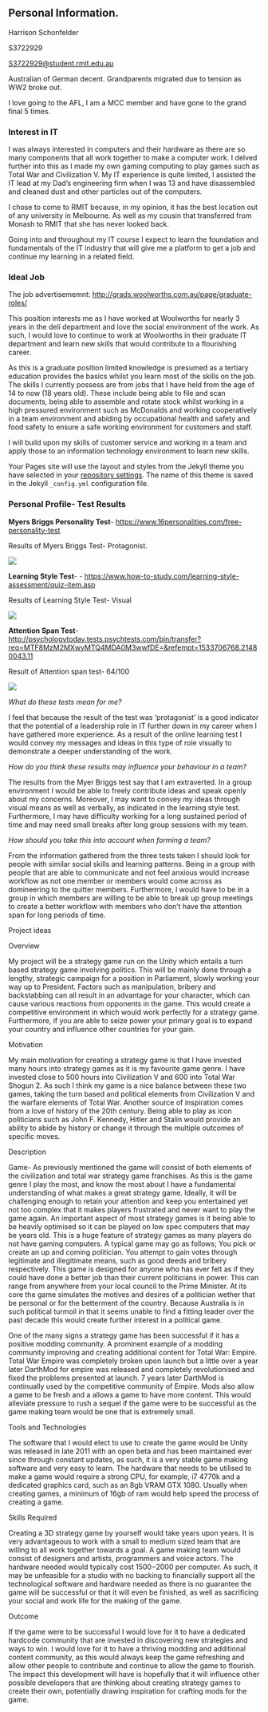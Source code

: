 ## Personal Information. 
Harrison Schonfelder

S3722929

S3722929@student.rmit.edu.au

Australian of German decent. Grandparents migrated due to tension as WW2 broke out. 

I love going to the AFL, I am a MCC member and have gone to the grand final 5 times.

### Interest in IT

I was always interested in computers and their hardware as there are so many components that all work together to make a computer work. I delved further into this as I made my own gaming computing to play games such as Total War and Civilization V. My IT experience is quite limited, I assisted the IT lead at my Dad’s engineering firm when I was 13 and have disassembled and cleaned dust and other particles out of the computers. 


I chose to come to RMIT because, in my opinion, it has the best location out of any university in Melbourne. As well as my cousin that transferred from Monash to RMIT that she has never looked back.


Going into and throughout my IT course I expect to learn the foundation and fundamentals of the IT industry that will give me a platform to get a job and continue my learning in a related field. 



### Ideal Job

The job advertisememnt: http://grads.woolworths.com.au/page/graduate-roles/


This position interests me as I have worked at Woolworths for nearly 3 years in the deli department and love the social environment of the work. As such, I would love to continue to work at Woolworths in their graduate IT department and learn new skills that would contribute to a flourishing career.  


As this is a graduate position limited knowledge is presumed as a tertiary education provides the basics whilst you learn most of the skills on the job. The skills I currently possess are from jobs that I have held from the age of 14 to now (18 years old). These include being able to file and scan documents, being able to assemble and rotate stock whilst working in a high pressured environment such as McDonalds and working cooperatively in a team environment and abiding by occupational health and safety and food safety to ensure a safe working environment for customers and staff.


I will build upon my skills of customer service and working in a team and apply those to an information technology environment to learn new skills. 


Your Pages site will use the layout and styles from the Jekyll theme you have selected in your [repository settings](https://github.com/HarrySchon123/HarrysIntroProfile/settings). The name of this theme is saved in the Jekyll `_config.yml` configuration file.

### Personal Profile- Test Results

**Myers Briggs Personality Test**- https://www.16personalities.com/free-personality-test

Results of Myers Briggs Test- Protagonist. 


![](Github/MyerBriggs.png)


**Learning Style Test**- - https://www.how-to-study.com/learning-style-assessment/quiz-item.asp

Results of Learning Style Test- Visual

![](Github/%20LTS.png)


**Attention Span Test**- http://psychologytoday.tests.psychtests.com/bin/transfer?req=MTF8MzM2MXwyMTQ4MDA0M3wwfDE=&refempt=1533706768.21480043.11

Result of Attention span test- 64/100

![](Github/SPAN.png)

*What do these tests mean for me?* 

I feel that because the result of the test was ‘protagonist’ is a good indicator that the potential of a leadership role in IT further down in my career when I have gathered more experience.  As a result of the online learning test I would convey my messages and ideas in this type of role visually to demonstrate a deeper understanding of the work. 


*How do you think these results may influence your behaviour in a team?*

The results from the Myer Briggs test say that I am extraverted. In a group environment I would be able to freely contribute ideas and speak openly about my concerns. Moreover, I may want to convey my ideas through visual means as well as verbally, as indicated in the learning style test. Furthermore, I may have difficulty working for a long sustained period of time and may need small breaks after long group sessions with my team. 


*How should you take this into account when forming a team?*

From the information gathered from the three tests taken I should look for people with similar social skills and learning patterns. Being in a group with people that are able to communicate and not feel anxious would increase workflow as not one member or members would come across as domineering to the quitter members. Furthermore, I would have to be in a group in which members are willing to be able to break up group meetings to create a better workflow with members who don’t have the attention span for long periods of time. 


Project ideas 


Overview


My project will be a strategy game run on the Unity which entails a turn based strategy game involving politics. This will be mainly done through a lengthy, strategic campaign for a position in Parliament, slowly working your way up to President. Factors such as manipulation, bribery and backstabbing can all result in an advantage for your character, which can cause various reactions from opponents in the game.  This would create a competitive environment in which would work perfectly for a strategy game. Furthermore, if you are able to seize power your primary goal is to expand your country and influence other countries for your gain. 



Motivation


My main motivation for creating a strategy game is that I have invested many hours into strategy games as it is my favourite game genre. I have invested close to 500 hours into Civilization V and 600 into Total War Shogun 2. As such I think my game is a nice balance between these two games, taking the turn based and political elements from Civilization V and the warfare elements of Total War. Another source of inspiration comes from a love of history of the 20th century. Being able to play as icon politicians such as John F. Kennedy, Hitler and Stalin would provide an ability to abide by history or change it through the multiple outcomes of specific moves. 



Description


Game- As previously mentioned the game will consist of both elements of the civilization and total war strategy game franchises. As this is the game genre I play the most, and know the most about I have a fundamental understanding of what makes a great strategy game. Ideally, it will be challenging enough to retain your attention and keep you entertained yet not too complex that it makes players frustrated and never want to play the game again. An important aspect of most strategy games is it being able to be heavily optimised so it can be played on low spec computers that may be years old. This is a huge feature of strategy games as many players do not have gaming computers. A typical game may go as follows; You pick or create an up and coming politician. You attempt to gain votes through legitimate and illegitimate means, such as good deeds and bribery respectively. This game is designed for anyone who has ever felt as if they could have done a better job than their current politicians in power. This can range from anywhere from your local council to the Prime Minister. At its core the game simulates the motives and desires of a politician wether that be personal or for the betterment of the country. Because Australia is in such political turmoil in that it seems unable to find a fitting leader over the past decade this would create further interest in a political game. 


One of the many signs a strategy game has been successful if it has a positive modding community. A prominent example of a modding community improving and creating additional content for Total War: Empire. Total War Empire was completely broken upon launch but a little over a year later DarthMod for empire was released and completely revolutionised and fixed the problems presented at launch. 7 years later DarthMod is continually used by the competitive community of Empire. Mods also allow a game to be fresh and a allows a game to have more content. This would alleviate pressure to rush a sequel if the game were to be successful as the game making team would be one that is extremely small. 



Tools and Technologies 


The software that I would elect to use to create the game would be Unity was released in late 2011 with an open beta and has been maintained ever since through constant updates, as such, it is a very stable game making software and very easy to learn. The hardware that needs to be utilised to make a game would require a strong CPU, for example, i7 4770k and a dedicated graphics card, such as an 8gb VRAM GTX 1080. Usually when creating games, a minimum of 16gb of ram would help speed the process of creating a game.



Skills Required


Creating a 3D strategy game by yourself would take years upon years. It is very advantageous to work with a small to medium sized team that are willing to all work together towards a goal. A game making team would consist of designers and artists, programmers and voice actors. The hardware needed would typically cost $1500-$2000 per computer. As such, it may be unfeasible for a studio with no backing to financially support all the technological software and hardware needed as there is no guarantee the game will be successful or that it will even be finished, as well as sacrificing your social and work life for the making of the game. 

Outcome


If the game were to be successful I would love for it to have a dedicated hardcode community that are invested in discovering new strategies and ways to win. I would love for it to have a thriving modding and additional content community, as this would always keep the game refreshing and allow other people to contribute and continue to allow the game to flourish. The impact this development will have is hopefully that it will influence other possible developers that are thinking about creating strategy games to create their own, potentially drawing inspiration for crafting mods for the game.



